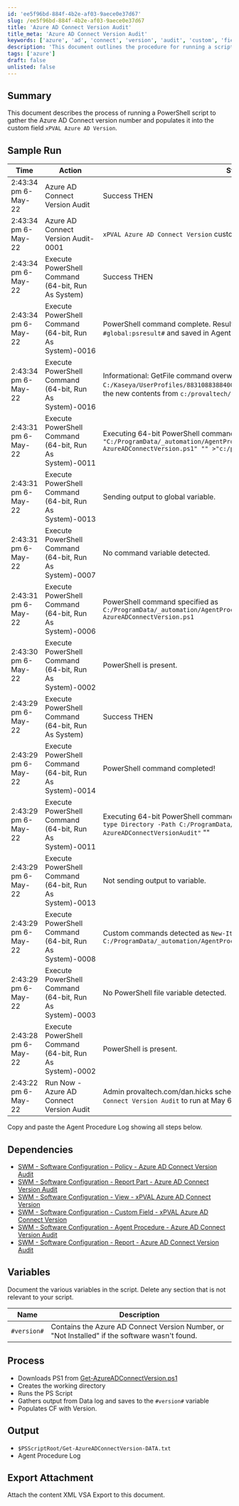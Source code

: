 ```yaml
---
id: 'ee5f96bd-884f-4b2e-af03-9aece0e37d67'
slug: /ee5f96bd-884f-4b2e-af03-9aece0e37d67
title: 'Azure AD Connect Version Audit'
title_meta: 'Azure AD Connect Version Audit'
keywords: ['azure', 'ad', 'connect', 'version', 'audit', 'custom', 'field']
description: 'This document outlines the procedure for running a script that gathers the Azure AD Connect version number and populates it into a custom field, along with sample runs, dependencies, variables, and process steps involved in the execution.'
tags: ['azure']
draft: false
unlisted: false
---
```


## Summary

This document describes the process of running a PowerShell script to gather the Azure AD Connect version number and populates it into the custom field `xPVAL Azure AD Version`.

## Sample Run

| Time                     | Action                                                       | Status                                               | User                          |
|--------------------------|--------------------------------------------------------------|-----------------------------------------------------|-------------------------------|
| 2:43:34 pm 6-May-22     | Azure AD Connect Version Audit                               | Success THEN                                        | provaltech.com/dan.hicks      |
| 2:43:34 pm 6-May-22     | Azure AD Connect Version Audit-0001                          | `xPVAL Azure AD Connect Version` custom field has been filled. Version: 1.6.16.0 | provaltech.com/dan.hicks      |
| 2:43:34 pm 6-May-22     | Execute PowerShell Command (64-bit, Run As System)         | Success THEN                                        | provaltech.com/dan.hicks      |
| 2:43:34 pm 6-May-22     | Execute PowerShell Command (64-bit, Run As System)-0016     | PowerShell command complete. Results returned to global variable `#global:psresult#` and saved in Agent's Documents tab of server. | provaltech.com/dan.hicks      |
| 2:43:34 pm 6-May-22     | Execute PowerShell Command (64-bit, Run As System)-0016     | Informational: GetFile command overwrote the server file `C:/Kaseya/UserProfiles/883108838840010/GetFiles/../docs/psoutput.txt` with the new contents from `c:/provaltech/psoutput.txt` in THEN step 3. | provaltech.com/dan.hicks      |
| 2:43:31 pm 6-May-22     | Execute PowerShell Command (64-bit, Run As System)-0011     | Executing 64-bit PowerShell command as System: `-file "C:/ProgramData/_automation/AgentProcedure/AzureADConnectVersionAudit/Get-AzureADConnectVersion.ps1" "" >"c:/provaltech/psoutputtmp.txt"` | provaltech.com/dan.hicks      |
| 2:43:31 pm 6-May-22     | Execute PowerShell Command (64-bit, Run As System)-0013     | Sending output to global variable.                  | provaltech.com/dan.hicks      |
| 2:43:31 pm 6-May-22     | Execute PowerShell Command (64-bit, Run As System)-0007     | No command variable detected.                        | provaltech.com/dan.hicks      |
| 2:43:31 pm 6-May-22     | Execute PowerShell Command (64-bit, Run As System)-0006     | PowerShell command specified as `C:/ProgramData/_automation/AgentProcedure/AzureADConnectVersionAudit/Get-AzureADConnectVersion.ps1` | provaltech.com/dan.hicks      |
| 2:43:30 pm 6-May-22     | Execute PowerShell Command (64-bit, Run As System)-0002     | PowerShell is present.                              | provaltech.com/dan.hicks      |
| 2:43:29 pm 6-May-22     | Execute PowerShell Command (64-bit, Run As System)         | Success THEN                                        | provaltech.com/dan.hicks      |
| 2:43:29 pm 6-May-22     | Execute PowerShell Command (64-bit, Run As System)-0014     | PowerShell command completed!                       | provaltech.com/dan.hicks      |
| 2:43:29 pm 6-May-22     | Execute PowerShell Command (64-bit, Run As System)-0011     | Executing 64-bit PowerShell command as System: `"" -command "New-Item -type Directory -Path C:/ProgramData/_automation/AgentProcedure -Name AzureADConnectVersionAudit"` "" | provaltech.com/dan.hicks      |
| 2:43:29 pm 6-May-22     | Execute PowerShell Command (64-bit, Run As System)-0013     | Not sending output to variable.                     | provaltech.com/dan.hicks      |
| 2:43:29 pm 6-May-22     | Execute PowerShell Command (64-bit, Run As System)-0008     | Custom commands detected as `New-Item -type Directory -Path C:/ProgramData/_automation/AgentProcedure -Name AzureADConnectVersionAudit` | provaltech.com/dan.hicks      |
| 2:43:29 pm 6-May-22     | Execute PowerShell Command (64-bit, Run As System)-0003     | No PowerShell file variable detected.               | provaltech.com/dan.hicks      |
| 2:43:28 pm 6-May-22     | Execute PowerShell Command (64-bit, Run As System)-0002     | PowerShell is present.                              | provaltech.com/dan.hicks      |
| 2:43:22 pm 6-May-22     | Run Now - Azure AD Connect Version Audit                     | Admin provaltech.com/dan.hicks scheduled procedure `Run Now - Azure AD Connect Version Audit` to run at May 6 2022 2:43 PM |                               |

Copy and paste the Agent Procedure Log showing all steps below.

## Dependencies

- [SWM - Software Configuration - Policy - Azure AD Connect Version Audit](/docs/c4e6e974-94df-4a7f-940e-6ba95d49d4cd)
- [SWM - Software Configuration - Report Part - Azure AD Connect Version Audit](/docs/04af5f51-5656-4086-b2d2-94cb62388831)
- [SWM - Software Configuration - View - xPVAL Azure AD Connect Version](/docs/c5607e81-8d80-4096-a9d8-76b39ba71db3)
- [SWM - Software Configuration - Custom Field - xPVAL Azure AD Connect Version](/docs/cce3e0b2-3fe2-43d2-ba22-ca7885d4729a)
- [SWM - Software Configuration - Agent Procedure - Azure AD Connect Version Audit](/docs/ee5f96bd-884f-4b2e-af03-9aece0e37d67)
- [SWM - Software Configuration - Report - Azure AD Connect Version Audit](/docs/04af5f51-5656-4086-b2d2-94cb62388831)

## Variables

Document the various variables in the script. Delete any section that is not relevant to your script.

| Name          | Description                                                                                     |
|---------------|-------------------------------------------------------------------------------------------------|
| `#version#`   | Contains the Azure AD Connect Version Number, or "Not Installed" if the software wasn't found. |

## Process

- Downloads PS1 from [Get-AzureADConnectVersion.ps1](https://file.proval.com/repo/kaseya/clients/pcc/Get-AzureADConnectVersion.ps1)
- Creates the working directory
- Runs the PS Script
- Gathers output from Data log and saves to the `#version#` variable
- Populates CF with Version.

## Output

- `$PSScriptRoot/Get-AzureADConnectVersion-DATA.txt`
- Agent Procedure Log

## Export Attachment

Attach the content XML VSA Export to this document.